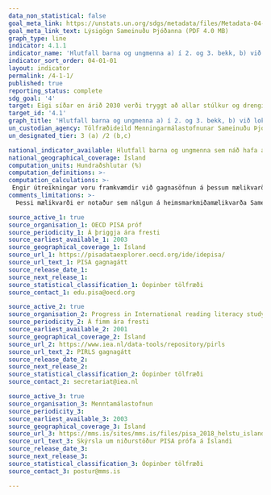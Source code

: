 ```yaml
---
data_non_statistical: false
goal_meta_link: https://unstats.un.org/sdgs/metadata/files/Metadata-04-01-01.pdf
goal_meta_link_text: Lýsigögn Sameinuðu Þjóðanna (PDF 4.0 MB)
graph_type: line
indicator: 4.1.1
indicator_name: 'Hlutfall barna og ungmenna a) í 2. og 3. bekk, b) við lok grunnskóla, c) við lok framhaldsskóla sem náð hefur a.m.k. lágmarksfærni í i. lestri og ii. stærðfræði, eftir kyni.'
indicator_sort_order: 04-01-01
layout: indicator
permalink: /4-1-1/
published: true
reporting_status: complete
sdg_goal: '4'
target: Eigi síðar en árið 2030 verði tryggt að allar stúlkur og drengir ljúki góðri grunnskólamenntun á jafnréttisgrundvelli án endurgjalds til að öðlast viðeigandi og gagnlega menntun. 
target_id: '4.1'
graph_title: 'Hlutfall barna og ungmenna a) í 2. og 3. bekk, b) við lok grunnskóla, c) við lok framhaldsskóla sem náð hefur a.m.k. lágmarksfærni í i. lestri og ii. stærðfræði, eftir kyni.'
un_custodian_agency: Tölfræðideild Menningarmálastofnunar Sameinuðu Þjóðanna (UNESCO Institute for Statistics)
un_designated_tier: 3 (a) /2 (b,c)

national_indicator_available: Hlutfall barna og ungmenna sem náð hafa a.m.k. lágmarksfærni í i. lestri og ii. stærðfræði, á aldrinum 9 og 15 ára, eftir kyni.
national_geographical_coverage: Ísland
computation_units: Hundraðshlutar (%)
computation_definitions: >-
computation_calculations: >-
 Engir útreikningar voru framkvæmdir við gagnasöfnun á þessum mælikvarða þar sem viðeigandi gögn voru til staðar. Varðandi innsæi í mögulega útreikninga gagnaveitenda er vísað í frumheimildir. 
comments_limitations: >-
  Þessi mælikvarði er notaður sem nálgun á heimsmarkmiðamælikvarða Sameinuðu Þjóðanna. Þar sem því má við komast er unnið að því að finna eða þróa íslensk gögn til að uppfylla forskrift Sameinuðu Þjóðanna. Þessi mælikvarði var fundinn í samstarfi við sérfræðinga á þessu sviði.

source_active_1: true
source_organisation_1: OECD PISA próf
source_periodicity_1: Á þriggja ára fresti
source_earliest_available_1: 2003
source_geographical_coverage_1: Ísland
source_url_1: https://pisadataexplorer.oecd.org/ide/idepisa/
source_url_text_1: PISA gagnagátt
source_release_date_1: 
source_next_release_1: 
source_statistical_classification_1: Óopinber tölfræði
source_contact_1: edu.pisa@oecd.org

source_active_2: true
source_organisation_2: Progress in International reading literacy study (PRILS)
source_periodicity_2: Á fimm ára fresti
source_earliest_available_2: 2001
source_geographical_coverage_2: Ísland
source_url_2: https://www.iea.nl/data-tools/repository/pirls
source_url_text_2: PIRLS gagnagátt
source_release_date_2: 
source_next_release_2: 
source_statistical_classification_2: Óopinber tölfræði
source_contact_2: secretariat@iea.nl

source_active_3: true
source_organisation_3: Menntamálastofnun 
source_periodicity_3: 
source_earliest_available_3: 2003
source_geographical_coverage_3: Ísland
source_url_3: https://mms.is/sites/mms.is/files/pisa_2018_helstu_island.pdf
source_url_text_3: Skýrsla um niðurstöður PISA prófa á Íslandi 
source_release_date_3: 
source_next_release_3: 
source_statistical_classification_3: Óopinber tölfræði
source_contact_3: postur@mms.is

---
```


